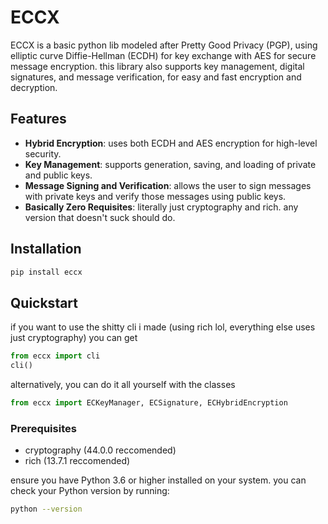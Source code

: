 # ECCX

ECCX is a basic python lib modeled after Pretty Good Privacy (PGP), using elliptic curve Diffie-Hellman (ECDH) for key exchange with AES for secure message encryption. 
this library also supports key management, digital signatures, and message verification, for easy and fast encryption and decryption.

## Features

- **Hybrid Encryption**: uses both ECDH and AES encryption for high-level security.
- **Key Management**: supports generation, saving, and loading of private and public keys.
- **Message Signing and Verification**: allows the user to sign messages with private keys and verify those messages using public keys.
- **Basically Zero Requisites**: literally just cryptography and rich. any version that doesn't suck should do.

## Installation
```bash
pip install eccx
```

## Quickstart
if you want to use the shitty cli i made (using rich lol, everything else uses just cryptography) you can get
```python
from eccx import cli
cli()
```
alternatively, you can do it all yourself with the classes
```python
from eccx import ECKeyManager, ECSignature, ECHybridEncryption
```

### Prerequisites
- cryptography (44.0.0 reccomended)
- rich (13.7.1 reccomended)

ensure you have Python 3.6 or higher installed on your system. you can check your Python version by running:

```bash
python --version
```